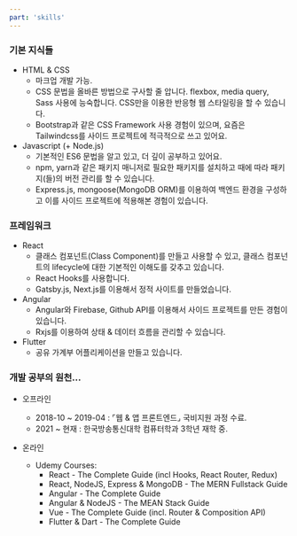 ```yaml
---
part: 'skills'
---
```

### 기본 지식들
- HTML & CSS
  - 마크업 개발 가능.
  - CSS 문법을 올바른 방법으로 구사할 줄 압니다. flexbox, media query, Sass 사용에 능숙합니다. CSS만을 이용한 반응형 웹 스타일링을 할 수 있습니다.
  - Bootstrap과 같은 CSS Framework 사용 경험이 있으며, 요즘은 Tailwindcss를 사이드 프로젝트에 적극적으로 쓰고 있어요.
- Javascript (+ Node.js)
  - 기본적인 ES6 문법을 알고 있고, 더 깊이 공부하고 있어요.
  - npm, yarn과 같은 패키지 매니저로 필요한 패키지를 설치하고 때에 따라 패키지(들)의 버전 관리를 할 수 있습니다.
  - Express.js, mongoose(MongoDB ORM)를 이용하여 백엔드 환경을 구성하고 이를 사이드 프로젝트에 적용해본 경험이 있습니다.

### 프레임워크
- React
  - 클래스 컴포넌트(Class Component)를 만들고 사용할 수 있고, 클래스 컴포넌트의 lifecycle에 대한 기본적인 이해도를 갖추고 있습니다.
  - React Hooks를 사용합니다.
  - Gatsby.js, Next.js를 이용해서 정적 사이트를 만들었습니다.
- Angular
  - Angular와 Firebase, Github API를 이용해서 사이드 프로젝트를 만든 경험이 있습니다.
  - Rxjs를 이용하여 상태 & 데이터 흐름을 관리할 수 있습니다.
- Flutter
  - 공유 가계부 어플리케이션을 만들고 있습니다.

### 개발 공부의 원천...
- 오프라인
  - 2018-10 ~ 2019-04 : ⌜웹 & 앱 프론트엔드⌟ 국비지원 과정 수료.
  - 2021 ~ 현재 : 한국방송통신대학 컴퓨터학과 3학년 재학 중.

- 온라인
  - Udemy Courses:
    - React - The Complete Guide (incl Hooks, React Router, Redux)
    - React, NodeJS, Express & MongoDB - The MERN Fullstack Guide
    - Angular - The Complete Guide
    - Angular & NodeJS - The MEAN Stack Guide
    - Vue - The Complete Guide (incl. Router & Composition API)
    - Flutter & Dart - The Complete Guide